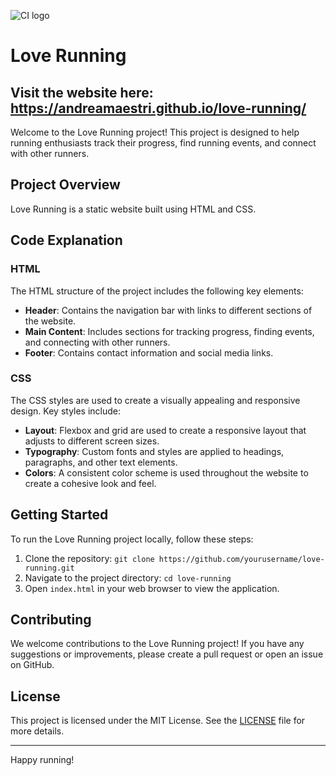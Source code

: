 ![CI logo](https://codeinstitute.s3.amazonaws.com/fullstack/ci_logo_small.png)
# Love Running

## Visit the website here: https://andreamaestri.github.io/love-running/

Welcome to the Love Running project! This project is designed to help running enthusiasts track their progress, find running events, and connect with other runners.

## Project Overview

Love Running is a static website built using HTML and CSS. 

## Code Explanation

### HTML

The HTML structure of the project includes the following key elements:

- **Header**: Contains the navigation bar with links to different sections of the website.
- **Main Content**: Includes sections for tracking progress, finding events, and connecting with other runners.
- **Footer**: Contains contact information and social media links.

### CSS

The CSS styles are used to create a visually appealing and responsive design. Key styles include:

- **Layout**: Flexbox and grid are used to create a responsive layout that adjusts to different screen sizes.
- **Typography**: Custom fonts and styles are applied to headings, paragraphs, and other text elements.
- **Colors**: A consistent color scheme is used throughout the website to create a cohesive look and feel.

## Getting Started

To run the Love Running project locally, follow these steps:

1. Clone the repository: `git clone https://github.com/yourusername/love-running.git`
2. Navigate to the project directory: `cd love-running`
3. Open `index.html` in your web browser to view the application.

## Contributing

We welcome contributions to the Love Running project! If you have any suggestions or improvements, please create a pull request or open an issue on GitHub.

## License

This project is licensed under the MIT License. See the [LICENSE](LICENSE) file for more details.

---

Happy running!
